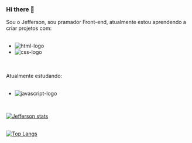 ### Hi there 👋

Sou o Jefferson, sou pramador Front-end, atualmente estou aprendendo a criar projetos com:
<br/>
<br/>

- <img src="https://img.shields.io/badge/HTML5-E34F26?style=for-the-badge&logo=html5&logoColor=white" alt="html-logo" />
- <img src="https://img.shields.io/badge/CSS3-1572B6?style=for-the-badge&logo=css3&logoColor=white" alt="css-logo"/>
<br/>
<br/>
Atualmente estudando:
<br/>
<br/>

- <img src="https://img.shields.io/badge/JavaScript-F7DF1E?style=for-the-badge&logo=javascript&logoColor=black" alt="javascript-logo"/>
<br/>

[![Jefferson stats](https://github-readme-stats.vercel.app/api?username=jeffersoncardoso13)](https://github.com/anuraghazra/github-readme-stats)
<br/>
<br/>

[![Top Langs](https://github-readme-stats.vercel.app/api/top-langs/?username=jeffersoncardoso13)](https://github.com/anuraghazra/github-readme-stats)
